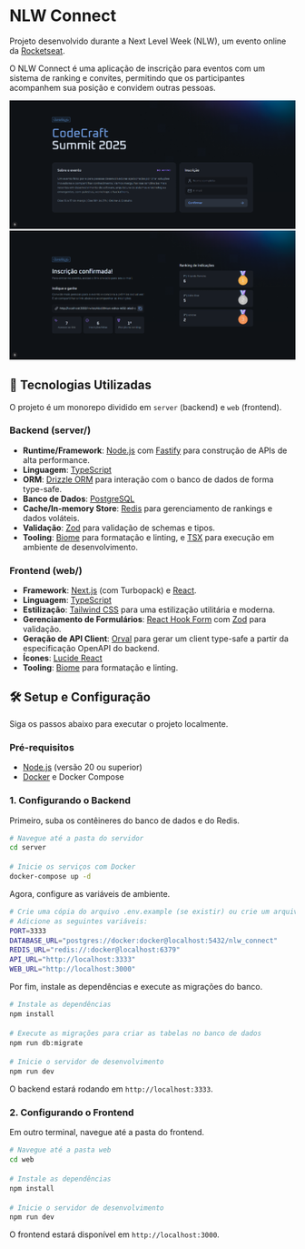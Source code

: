 # NLW Connect

Projeto desenvolvido durante a Next Level Week (NLW), um evento online da [Rocketseat](https://rocketseat.com.br).

O NLW Connect é uma aplicação de inscrição para eventos com um sistema de ranking e convites, permitindo que os participantes acompanhem sua posição e convidem outras pessoas.

<img src="web/public/home.png" />
<img src="web/public/ranking.png" />

## 🚀 Tecnologias Utilizadas

O projeto é um monorepo dividido em `server` (backend) e `web` (frontend).

### Backend (server/)

- **Runtime/Framework**: [Node.js](https://nodejs.org/) com [Fastify](https://fastify.dev/) para construção de APIs de alta performance.
- **Linguagem**: [TypeScript](https://www.typescriptlang.org/)
- **ORM**: [Drizzle ORM](https://orm.drizzle.team/) para interação com o banco de dados de forma type-safe.
- **Banco de Dados**: [PostgreSQL](https://www.postgresql.org/)
- **Cache/In-memory Store**: [Redis](https://redis.io/) para gerenciamento de rankings e dados voláteis.
- **Validação**: [Zod](https://zod.dev/) para validação de schemas e tipos.
- **Tooling**: [Biome](https://biomejs.dev/) para formatação e linting, e [TSX](https://github.com/esbuild-kit/tsx) para execução em ambiente de desenvolvimento.

### Frontend (web/)

- **Framework**: [Next.js](https://nextjs.org/) (com Turbopack) e [React](https://react.dev/).
- **Linguagem**: [TypeScript](https://www.typescriptlang.org/)
- **Estilização**: [Tailwind CSS](https://tailwindcss.com/) para uma estilização utilitária e moderna.
- **Gerenciamento de Formulários**: [React Hook Form](https://react-hook-form.com/) com [Zod](https://zod.dev/) para validação.
- **Geração de API Client**: [Orval](https://orval.dev/) para gerar um client type-safe a partir da especificação OpenAPI do backend.
- **Ícones**: [Lucide React](https://lucide.dev/)
- **Tooling**: [Biome](https://biomejs.dev/) para formatação e linting.

## 🛠️ Setup e Configuração

Siga os passos abaixo para executar o projeto localmente.

### Pré-requisitos

- [Node.js](https://nodejs.org/) (versão 20 ou superior)
- [Docker](https://www.docker.com/) e Docker Compose

### 1. Configurando o Backend

Primeiro, suba os contêineres do banco de dados e do Redis.

```bash
# Navegue até a pasta do servidor
cd server

# Inicie os serviços com Docker
docker-compose up -d
```

Agora, configure as variáveis de ambiente.

```bash
# Crie uma cópia do arquivo .env.example (se existir) ou crie um arquivo .env
# Adicione as seguintes variáveis:
PORT=3333
DATABASE_URL="postgres://docker:docker@localhost:5432/nlw_connect"
REDIS_URL="redis://:docker@localhost:6379"
API_URL="http://localhost:3333"
WEB_URL="http://localhost:3000"
```

Por fim, instale as dependências e execute as migrações do banco.

```bash
# Instale as dependências
npm install

# Execute as migrações para criar as tabelas no banco de dados
npm run db:migrate

# Inicie o servidor de desenvolvimento
npm run dev
```

O backend estará rodando em `http://localhost:3333`.

### 2. Configurando o Frontend

Em outro terminal, navegue até a pasta do frontend.

```bash
# Navegue até a pasta web
cd web

# Instale as dependências
npm install

# Inicie o servidor de desenvolvimento
npm run dev
```

O frontend estará disponível em `http://localhost:3000`.
